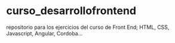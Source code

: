 # curso_desarrollofrontend
repositorio para los ejercicios del curso de Front End; HTML, CSS, Javascript, Angular, Cordoba...
